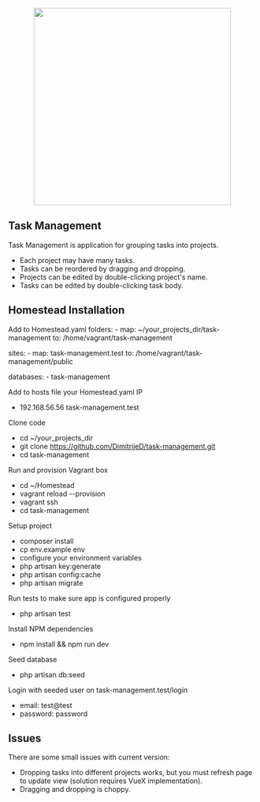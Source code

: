<p align="center"><a href="https://laravel.com" target="_blank"><img src="https://raw.githubusercontent.com/laravel/art/master/logo-lockup/5%20SVG/2%20CMYK/1%20Full%20Color/laravel-logolockup-cmyk-red.svg" width="400"></a></p>

## Task Management

Task Management is application for grouping tasks into projects.

- Each project may have many tasks.
- Tasks can be reordered by dragging and dropping.
- Projects can be edited by double-clicking project's name.
- Tasks can be edited by double-clicking task body.

## Homestead Installation

Add to Homestead.yaml 
folders:
    - map: ~/your_projects_dir/task-management
      to: /home/vagrant/task-management

sites:
    - map: task-management.test
      to: /home/vagrant/task-management/public  

databases:
    - task-management

Add to hosts file your Homestead.yaml IP
- 192.168.56.56 task-management.test

Clone code
- cd ~/your_projects_dir
- git clone https://github.com/DimitrijeD/task-management.git
- cd task-management

Run and provision Vagrant box
- cd ~/Homestead
- vagrant reload --provision
- vagrant ssh
- cd task-management

Setup project
- composer install
- cp env.example env
- configure your environment variables
- php artisan key:generate
- php artisan config:cache
- php artisan migrate

Run tests to make sure app is configured properly
- php artisan test


Install NPM dependencies
- npm install && npm run dev

Seed database
- php artisan db:seed

Login with seeded user on task-management.test/login 
- email: test@test
- password: password

## Issues

There are some small issues with current version:  

- Dropping tasks into different projects works, but you must refresh page to update view (solution requires VueX implementation).
- Dragging and dropping is choppy.
